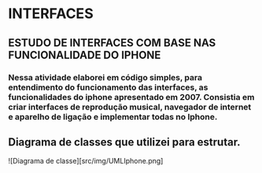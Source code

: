 # INTERFACES

## ESTUDO DE INTERFACES COM BASE NAS FUNCIONALIDADE DO IPHONE

### Nessa atividade elaborei em código simples, para entendimento do funcionamento das interfaces, as funcionalidades do iphone apresentado em 2007. Consistia em criar interfaces de reprodução musical, navegador de internet e aparelho de ligação e implementar todas no Iphone.

## Diagrama de classes que utilizei para estrutar.

![Diagrama de classe][src/img/UMLIphone.png]


